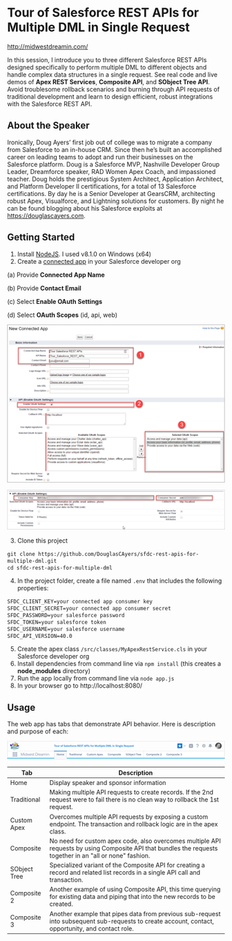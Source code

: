 # Tour of Salesforce REST APIs for Multiple DML in Single Request

http://midwestdreamin.com/

In this session, I introduce you to three different Salesforce REST APIs designed specifically
to perform multiple DML to different objects and handle complex data structures in a single request.
See real code and live demos of **Apex REST Services**, **Composite API**, and **SObject Tree API**.
Avoid troublesome rollback scenarios and burning through API requests of traditional development
and learn to design efficient, robust integrations with the Salesforce REST API.


About the Speaker
-----------------

Ironically, Doug Ayers’ first job out of college was to migrate a company from Salesforce to an in-house CRM.
Since then he’s built an accomplished career on leading teams to adopt and run their businesses on the Salesforce platform.
Doug is a Salesforce MVP, Nashville Developer Group Leader, Dreamforce speaker, RAD Women Apex Coach, and impassioned teacher.
Doug holds the prestigious System Architect, Application Architect, and Platform Developer II certifications, for a total of 13 Salesforce certifications.
By day he is a Senior Developer at GearsCRM, architecting robust Apex, Visualforce, and Lightning solutions for customers.
By night he can be found blogging about his Salesforce exploits at https://douglascayers.com.


Getting Started
---------------

1. Install [NodeJS](https://nodejs.org). I used v8.1.0 on Windows (x64)
2. Create a [connected app](https://help.salesforce.com/articleView?id=connected_app_create.htm&type=0&language=en_US) in your Salesforce developer org

  (a) Provide **Connected App Name**

  (b) Provide **Contact Email**

  (c) Select **Enable OAuth Settings**

  (d) Select **OAuth Scopes** (id, api, web)

![screen shot](images/connected-app1.png)

![screen shot](images/connected-app2.png)

3. Clone this project
```
git clone https://github.com/DouglasCAyers/sfdc-rest-apis-for-multiple-dml.git
cd sfdc-rest-apis-for-multiple-dml
```
4. In the project folder, create a file named `.env` that includes the following properties:
```
SFDC_CLIENT_KEY=your connected app consumer key
SFDC_CLIENT_SECRET=your connected app consumer secret
SFDC_PASSWORD=your salesforce password
SFDC_TOKEN=your salesforce token
SFDC_USERNAME=your salesforce username
SFDC_API_VERSION=40.0
```
5. Create the apex class `/src/classes/MyApexRestService.cls` in your Salesforce developer org
6. Install dependencies from command line via `npm install` (this creates a **node_modules** directory)
7. Run the app locally from command line via `node app.js`
8. In your browser go to http://localhost:8080/


Usage
-----

The web app has tabs that demonstrate API behavior. Here is description and purpose of each:

![screen shot](images/web-page-tabs.png)

| Tab | Description |
|---|---|
| Home | Display speaker and sponsor information |
| Traditional | Making multiple API requests to create records. If the 2nd request were to fail there is no clean way to rollback the 1st request. |
| Custom Apex | Overcomes multiple API requests by exposing a custom endpoint. The transaction and rollback logic are in the apex class. |
| Composite | No need for custom apex code, also overcomes multiple API requests by using Composite API that bundles the requests together in an "all or none" fashion. |
| SObject Tree | Specialized variant of the Composite API for creating a record and related list records in a single API call and transaction. |
| Composite 2 | Another example of using Composite API, this time querying for existing data and piping that into the new records to be created. |
| Composite 3 | Another example that pipes data from previous sub-request into subsequent sub-requests to create account, contact, opportunity, and contact role. |
